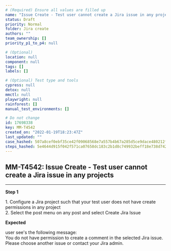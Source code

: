 ```yaml
---
# (Required) Ensure all values are filled up
name: "Issue Create - Test user cannot create a Jira issue in any projects"
status: Draft
priority: Normal
folder: Jira create
authors: ""
team_ownership: []
priority_p1_to_p4: null

# (Optional)
location: null
component: null
tags: []
labels: []

# (Optional) Test type and tools
cypress: null
detox: null
mmctl: null
playwright: null
rainforest: []
manual_test_environments: []

# Do not change
id: 17698338
key: MM-T4542
created_on: "2022-01-19T18:23:47Z"
last_updated: ""
case_hashed: 507a8cef0ebf35ce42f09068568e7a557b4b67a285d5ce9dace480212f73b8a0520681aeea778940ca677793298eb61b
steps_hashed: 5e4644d915f042f571ca07658dc183c2b1d8c749932beff18e738d742f4148f9d9515a039629b586367cd54c5095c4ce
---
```


<!-- (Auto-generated) Based on frontmatter's "key" and "name" -->

## MM-T4542: Issue Create - Test user cannot create a Jira issue in any projects

---

**Step 1**

1\. Configure a Jira project such that your test user does not have create permissions in any project\
2\. Select the post menu on any post and select Create Jira Issue

**Expected**

user see's the following message:\
You do not have permission to create a comment in the selected Jira issue. Please choose another issue or contact your Jira admin.
